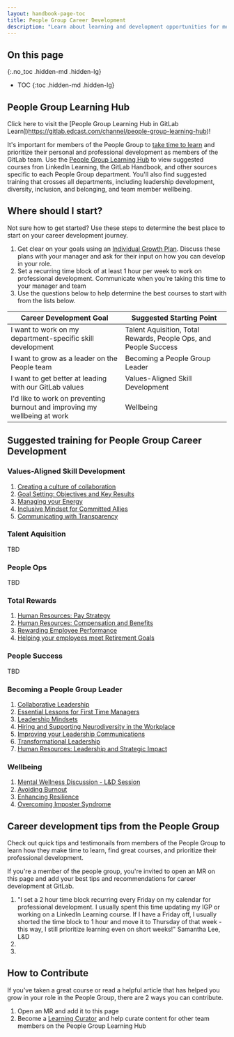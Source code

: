 ```yaml
---
layout: handbook-page-toc
title: People Group Career Development
description: "Learn about learning and development opportunities for members of the People Group to develop skills advance their careers."
---
```

## On this page
{:.no_toc .hidden-md .hidden-lg}

- TOC
{:toc .hidden-md .hidden-lg}

## People Group Learning Hub

Click here to visit the [People Group Learning Hub in GitLab Learn])https://gitlab.edcast.com/channel/people-group-learning-hub)!

It's important for members of the People Group to [take time to learn](/handbook/people-group/learning-and-development/learning-initiatives/#take-time-out-to-learn-campaign) and prioritize their personal and professional development as members of the GitLab team. Use the [People Group Learning Hub](https://gitlab.edcast.com/channel/people-group-learning-hub) to view suggested courses fron LinkedIn Learning, the GitLab Handbook, and other sources specific to each People Group department. You'll also find suggested training that crosses all departments, including leadership development, diversity, inclusion, and belonging, and team member wellbeing.

## Where should I start?

Not sure how to get started? Use these steps to determine the best place to start on your career development journey.

1. Get clear on your goals using an [Individual Growth Plan](https://about.gitlab.com/handbook/people-group/learning-and-development/career-development/#individual-growth-plan). Discuss these plans with your manager and ask for their input on how you can develop in your role. 
1. Set a recurring time block of at least 1 hour per week to work on professional development. Communicate when you're taking this time to your manager and team
1. Use the questions below to help determine the best courses to start with from the lists below.

| Career Development Goal | Suggested Starting Point |
| ----- | ----- |
| I want to work on my department-specific skill development | Talent Aquisition, Total Rewards, People Ops, and People Success |
| I want to grow as a leader on the People team | Becoming a People Group Leader |
| I want to get better at leading with our GitLab values | Values-Aligned Skill Development |
| I'd like to work on preventing burnout and improving my wellbeing at work | Wellbeing |

## Suggested training for People Group Career Development

### Values-Aligned Skill Development

1. [Creating a culture of collaboration](https://gitlab.edcast.com/insights/creating-a-culture-of-collaboration)
1. [Goal Setting: Objectives and Key Results](https://gitlab.edcast.com/insights/goal)
1. [Managing your Energy](https://gitlab.edcast.com/insights/managing-your-energy)
1. [Inclusive Mindset for Committed Allies](https://gitlab.edcast.com/insights/inclusive-mindset)
1. [Communicating with Transparency](https://gitlab.edcast.com/insights/communicating-with-transparency)

### Talent Aquisition

TBD


### People Ops

TBD


### Total Rewards

1. [Human Resources: Pay Strategy](https://gitlab.edcast.com/insights/human-resources-pay)
1. [Human Resources: Compensation and Benefits](https://gitlab.edcast.com/insights/human-resources-compensation)
1. [Rewarding Employee Performance](https://gitlab.edcast.com/insights/rewarding)
1. [Helping your employees meet Retirement Goals](https://gitlab.edcast.com/insights/helping)

### People Success

TBD


### Becoming a People Group Leader

1. [Collaborative Leadership](https://gitlab.edcast.com/insights/collaborative)
1. [Essential Lessons for First Time Managers](https://gitlab.edcast.com/insights/essential-lessons)
1. [Leadership Mindsets](https://gitlab.edcast.com/insights/leadership-mindsets)
1. [Hiring and Supporting Neurodiversity in the Workplace](https://gitlab.edcast.com/insights/hiring-and)
1. [Improving your Leadership Communications](https://gitlab.edcast.com/insights/improving-your)
1. [Transformational Leadership](https://gitlab.edcast.com/insights/transformational)
1. [Human Resources: Leadership and Strategic Impact](https://gitlab.edcast.com/insights/human-resources-leadership)

### Wellbeing

1. [Mental Wellness Discussion - L&D Session](https://gitlab.edcast.com/insights/mental-wellness)
1. [Avoiding Burnout](https://gitlab.edcast.com/insights/avoiding)
1. [Enhancing Resilience](https://gitlab.edcast.com/insights/enhancing)
1. [Overcoming Imposter Syndrome](https://gitlab.edcast.com/insights/overcoming-imposter)


## Career development tips from the People Group

Check out quick tips and testimonails from members of the People Group to learn how they make time to learn, find great courses, and prioritize their professional development.

If you're a member of the people group, you're invited to open an MR on this page and add your best tips and recommendations for career development at GitLab.

1. "I set a 2 hour time block recurring every Friday on my calendar for professional development. I usually spent this time updating my IGP or working on a LinkedIn Learning course. If I have a Friday off, I usually shorted the time block to 1 hour and move it to Thursday of that week - this way, I still prioritize learning even on short weeks!" Samantha Lee, L&D 
1. 
1. 
 


## How to Contribute

If you've taken a great course or read a helpful article that has helped you grow in your role in the People Group, there are 2 ways you can contribute.

1. Open an MR and add it to this page
1. Become a [Learning Curator](https://gitlab.edcast.com/pathways/ECL-5bcdc812-5b76-4921-b483-5846ba5acd79) and help curate content for other team members on the People Group Learning Hub
